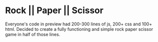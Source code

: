 # Rock || Paper || Scissor

Everyone's code in preview had 200-300 lines of js, 200+ css and 100+ html.  Decided to create a fully functioning and simple rock paper scissor game in half of those lines.  
